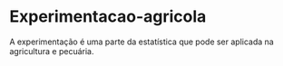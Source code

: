 # Experimentacao-agricola
A experimentação é uma parte da estatística que pode ser aplicada na agricultura e pecuária.
